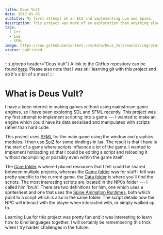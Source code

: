 ```yaml
---
title: Deus Vult
date: 2017-05-05
subtitle: My first attempt at an ECS and implementing Lua and Spine.
description: This project was more of an exploration than anything else. I wanted to make an engine which could have its data serialised and manipulated with scripts rather than hard code.
tags:
  - C++
  - Lua
  - SFML
image: https://raw.githubusercontent.com/Ashe/Deus_Vult/master/img/preview.gif
status: published
---
```


:::{.gitrepo header="Deus Vult"}
A link to the GitHub repository can be found [here](https://github.com/Ashe/Deus_Vult/). Please also note that I was still learning git with this project and so it's a bit of a mess!
:::

# What is Deus Vult?

I have a keen interest in making games without using mainstream game engines, so I have been exploring SDL and SFML recently. This project was my first attempt to implement scripting into a game --- I wanted to make an engine which could have its data serialised and manipulated with scripts rather than hard code.

This project uses [SFML](https://www.sfml-dev.org/) for the main game using the window and graphics modules. I then use [Sol2](https://github.com/ThePhD/sol2) for some bindings in lua. The result is that I have is the start of a game where scripts influence a lot of the game. I wanted to implement hotloading so that I could be editing a script and reloading it without recompiling or possibly even within the game itself.

The [Core folder](https://github.com/Ashe/Deus_Vult/tree/master/Core) is where I placed resources that I felt could be shared between multiple projects, whereas the [Game folder](https://github.com/Ashe/Deus_Vult/tree/master/Game) was for stuff I felt was pretty specific to the current game. the [Data folder](https://github.com/Ashe/Deus_Vult/tree/master/Data) is where you'll find the scripts. The most interesting scripts are located in the NPCs folder --- I called him 'bruh'. There are two definitions for him, one which uses a spritesheet and one that uses the [Spine Animation Runtimes](http://esotericsoftware.com/), both which point to a script which is also in the same folder. The script details how the NPC will interact with the player when interacted with, or simply walked up to.

Learning Lua for this project was pretty fun and it was interesting to learn how to bind languages together. I will certainly be remembering this trick when I try harder challenges in the future.
